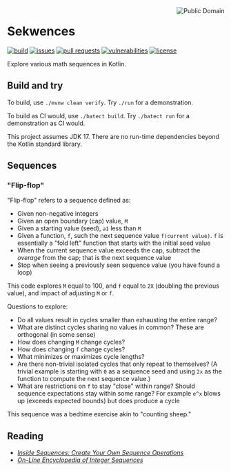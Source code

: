 <a href="LICENSE.md">
<img src="https://unlicense.org/pd-icon.png" alt="Public Domain" align="right"/>
</a>

# Sekwences

[![build](https://github.com/binkley/sekwences/workflows/build/badge.svg)](https://github.com/binkley/sekwences/actions)
[![issues](https://img.shields.io/github/issues/binkley/sekwences.svg)](https://github.com/binkley/sekwences/issues/)
[![pull requests](https://img.shields.io/github/issues-pr/binkley/sekwences.svg)](https://github.com/binkley/sekwences/pulls)
[![vulnerabilities](https://snyk.io/test/github/binkley/sekwences/badge.svg)](https://snyk.io/test/github/binkley/sekwences)
[![license](https://img.shields.io/badge/license-Public%20Domain-blue.svg)](http://unlicense.org/)

Explore various math sequences in Kotlin.

## Build and try

To build, use `./mvnw clean verify`.
Try `./run` for a demonstration.

To build as CI would, use `./batect build`.
Try `./batect run` for a demonstration as CI would.

This project assumes JDK 17.
There are no run-time dependencies beyond the Kotlin standard library.

## Sequences

### "Flip-flop"

"Flip-flop" refers to a sequence defined as:

* Given non-negative integers
* Given an open boundary (cap) value, `M`
* Given a starting value (seed), `a1` less than `M`
* Given a function, `f`, such the next sequence value `f(current value)`.
  `f` is essentially a "fold left" function that starts with the initial seed
  value
* When the current sequence value exceeds the cap, subtract the _overage_
  from the cap; that is the next sequence value
* Stop when seeing a previously seen sequence value (you have found a loop)

This code explores `M` equal to 100, and `f` equal to `2X` (doubling the
previous value), and impact of adjusting `M` or `f`.

Questions to explore:
- Do all values result in cycles smaller than exhausting the entire range?
- What are distinct cycles sharing no values in common? These are orthogonal (in some sense)
- How does changing `M` change cycles?
- How does changing `f` change cycles?
- What minimizes or maximizes cycle lengths?
- Are there non-trivial isolated cycles that only repeat to themselves?
  (A trivial example is starting with `0` as a sequence seed and using `2x` as
  the function to compute the next sequence value.)
- What are restrictions on `f` to stay "close" within range?
  Should sequence expectations stay within some range?
  For example `e^x` blows up (exceeds expected bounds) but does produce a cycle

This sequence was a bedtime exercise akin to "counting sheep."

## Reading

- [_Inside Sequences: Create Your Own Sequence
  Operations_](https://typealias.com/guides/inside-kotlin-sequences/)
- [_On-Line Encyclopedia of Integer Sequences_](https://oeis.org/wiki/Main_Page)
